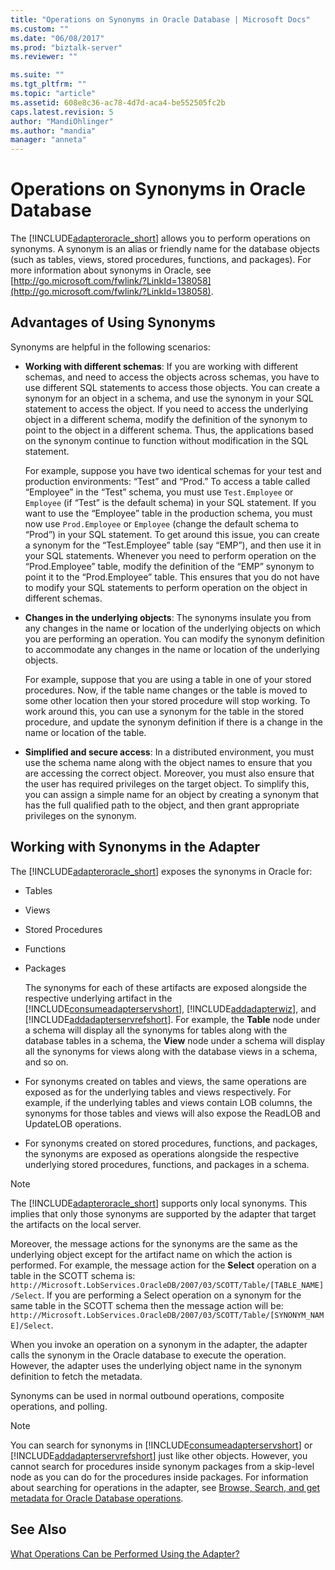 ```yaml
---
title: "Operations on Synonyms in Oracle Database | Microsoft Docs"
ms.custom: ""
ms.date: "06/08/2017"
ms.prod: "biztalk-server"
ms.reviewer: ""

ms.suite: ""
ms.tgt_pltfrm: ""
ms.topic: "article"
ms.assetid: 608e8c36-ac78-4d7d-aca4-be552505fc2b
caps.latest.revision: 5
author: "MandiOhlinger"
ms.author: "mandia"
manager: "anneta"
---
```

# Operations on Synonyms in Oracle Database
The [!INCLUDE[adapteroracle_short](../../includes/adapteroracle-short-md.md)] allows you to perform operations on synonyms. A synonym is an alias or friendly name for the database objects (such as tables, views, stored procedures, functions, and packages). For more information about synonyms in Oracle, see [http://go.microsoft.com/fwlink/?LinkId=138058](http://go.microsoft.com/fwlink/?LinkId=138058).  
  
## Advantages of Using Synonyms  
 Synonyms are helpful in the following scenarios:  
  
-   **Working with different schemas**: If you are working with different schemas, and need to access the objects across schemas, you have to use different SQL statements to access those objects. You can create a synonym for an object in a schema, and use the synonym in your SQL statement to access the object. If you need to access the underlying object in a different schema, modify the definition of the synonym to point to the object in a different schema. Thus, the applications based on the synonym continue to function without modification in the SQL statement.  
  
     For example, suppose you have two identical schemas for your test and production environments: “Test” and “Prod.” To access a table called “Employee” in the “Test” schema, you must use `Test.Employee` or `Employee` (if “Test” is the default schema) in your SQL statement. If you want to use the “Employee” table in the production schema, you must now use `Prod.Employee` or `Employee` (change the default schema to “Prod”) in your SQL statement. To get around this issue, you can create a synonym for the “Test.Employee” table (say “EMP”), and then use it in your SQL statements. Whenever you need to perform operation on the “Prod.Employee” table, modify the definition of the “EMP” synonym to point it to the “Prod.Employee” table. This ensures that you do not have to modify your SQL statements to perform operation on the object in different schemas.  
  
-   **Changes in the underlying objects**: The synonyms insulate you from any changes in the name or location of the underlying objects on which you are performing an operation. You can modify the synonym definition to accommodate any changes in the name or location of the underlying objects.  
  
     For example, suppose that you are using a table in one of your stored procedures. Now, if the table name changes or the table is moved to some other location then your stored procedure will stop working. To work around this, you can use a synonym for the table in the stored procedure, and update the synonym definition if there is a change in the name or location of the table.  
  
-   **Simplified and secure access**: In a distributed environment, you must use the schema name along with the object names to ensure that you are accessing the correct object. Moreover, you must also ensure that the user has required privileges on the target object. To simplify this, you can assign a simple name for an object by creating a synonym that has the full qualified path to the object, and then grant appropriate privileges on the synonym.  
  
## Working with Synonyms in the Adapter  
 The [!INCLUDE[adapteroracle_short](../../includes/adapteroracle-short-md.md)] exposes the synonyms in Oracle for:  
  
- Tables  
  
- Views  
  
- Stored Procedures  
  
- Functions  
  
- Packages  
  
  The synonyms for each of these artifacts are exposed alongside the respective underlying artifact in the [!INCLUDE[consumeadapterservshort](../../includes/consumeadapterservshort-md.md)], [!INCLUDE[addadapterwiz](../../includes/addadapterwiz-md.md)], and [!INCLUDE[addadapterservrefshort](../../includes/addadapterservrefshort-md.md)]. For example, the **Table** node under a schema will display all the synonyms for tables along with the database tables in a schema, the **View** node under a schema will display all the synonyms for views along with the database views in a schema, and so on.  
  
- For synonyms created on tables and views, the same operations are exposed as for the underlying tables and views respectively. For example, if the underlying tables and views contain LOB columns, the synonyms for those tables and views will also expose the ReadLOB and UpdateLOB operations.  
  
- For synonyms created on stored procedures, functions, and packages, the synonyms are exposed as operations alongside the respective underlying stored procedures, functions, and packages in a schema.  
  
> [!NOTE]
>  The [!INCLUDE[adapteroracle_short](../../includes/adapteroracle-short-md.md)] supports only local synonyms. This implies that only those synonyms are supported by the adapter that target the artifacts on the local server.  
  
 Moreover, the message actions for the synonyms are the same as the underlying object except for the artifact name on which the action is performed. For example, the message action for the **Select** operation on a table in the SCOTT schema is: `http://Microsoft.LobServices.OracleDB/2007/03/SCOTT/Table/[TABLE_NAME]/Select`. If you are performing a Select operation on a synonym for the same table in the SCOTT schema then the message action will be: `http://Microsoft.LobServices.OracleDB/2007/03/SCOTT/Table/[SYNONYM_NAME]/Select`.  
  
 When you invoke an operation on a synonym in the adapter, the adapter calls the synonym in the Oracle database to execute the operation. However, the adapter uses the underlying object name in the synonym definition to fetch the metadata.  
  
 Synonyms can be used in normal outbound operations, composite operations, and polling.  
  
> [!NOTE]
>  You can search for synonyms in [!INCLUDE[consumeadapterservshort](../../includes/consumeadapterservshort-md.md)] or [!INCLUDE[addadapterservrefshort](../../includes/addadapterservrefshort-md.md)] just like other objects. However, you cannot search for procedures inside synonym packages from a skip-level node as you can do for the procedures inside packages. For information about searching for operations in the adapter, see [Browse, Search, and get metadata for Oracle Database operations](../../adapters-and-accelerators/adapter-oracle-database/browse-search-and-get-metadata-for-oracle-database-operations.md).  
  
## See Also  
 [What Operations Can be Performed Using the Adapter?](https://msdn.microsoft.com/library/cc185219(v=bts.10).aspx)